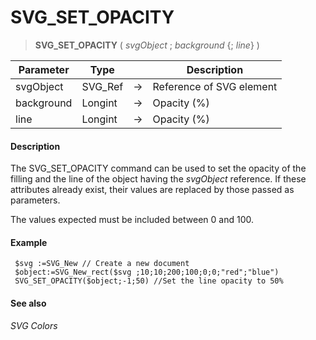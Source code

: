 # SVG_SET_OPACITY

>**SVG_SET_OPACITY** ( *svgObject* ; *background* {; *line*} )

| Parameter | Type |  | Description |
| --- | --- | --- | --- |
| svgObject | SVG_Ref | &#8594; | Reference of SVG element |
| background | Longint | &#8594; | Opacity (%) |
| line | Longint | &#8594; | Opacity (%) |



#### Description 

The SVG\_SET\_OPACITY command can be used to set the opacity of the filling and the line of the object having the *svgObject* reference. If these attributes already exist, their values are replaced by those passed as parameters.

The values expected must be included between 0 and 100.

#### Example 

```4d
 $svg :=SVG_New // Create a new document
 $object:=SVG_New_rect($svg ;10;10;200;100;0;0;"red";"blue")
 SVG_SET_OPACITY($object;-1;50) //Set the line opacity to 50%
```

#### See also 

*SVG Colors*  